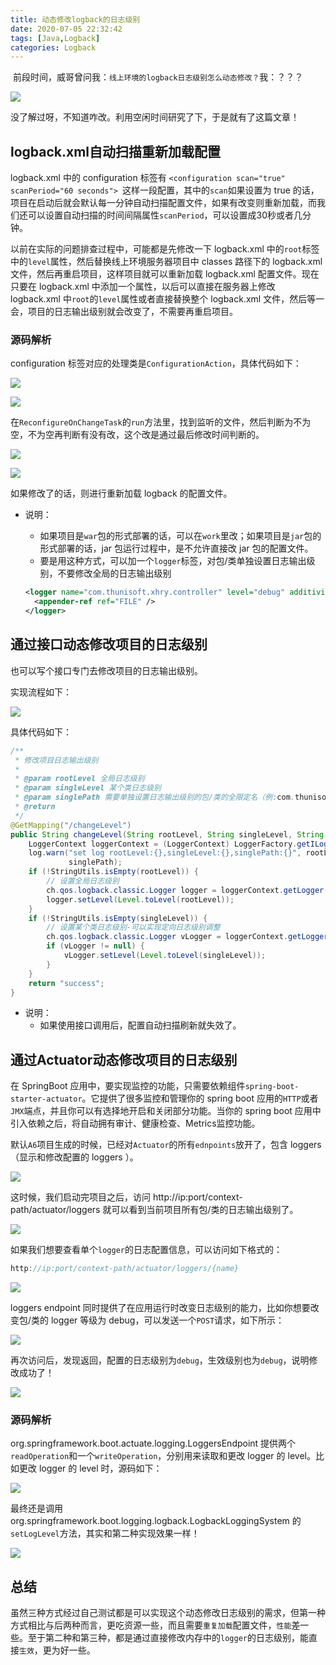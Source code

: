 ```yaml
---
title: 动态修改logback的日志级别
date: 2020-07-05 22:32:42
tags: [Java,Logback]
categories: Logback
---
```


<img src="https://layne666.cn/images/%E7%BE%8E%E7%90%B4.gif" alt="" data-action="zoom" style="display: inline-block;"> 前段时间，威哥曾问我：`线上环境的logback日志级别怎么动态修改？`我：？？？

![](../images/动态修改logback的日志级别/1.jpg)

没了解过呀，不知道咋改。利用空闲时间研究了下，于是就有了这篇文章！<!--more-->

## logback.xml自动扫描重新加载配置

logback.xml 中的 configuration 标签有 `<configuration scan="true" scanPeriod="60 seconds"> `这样一段配置，其中的`scan`如果设置为 true 的话，项目在启动后就会默认每一分钟自动扫描配置文件，如果有改变则重新加载，而我们还可以设置自动扫描的时间间隔属性`scanPeriod`，可以设置成30秒或者几分钟。

以前在实际的问题排查过程中，可能都是先修改一下 logback.xml 中的`root`标签中的`level`属性，然后替换线上环境服务器项目中 classes 路径下的 logback.xml 文件，然后再重启项目，这样项目就可以重新加载 logback.xml 配置文件。现在只要在 logback.xml 中添加一个属性，以后可以直接在服务器上修改 logback.xml 中`root`的`level`属性或者直接替换整个 logback.xml 文件，然后等一会，项目的日志输出级别就会改变了，不需要再重启项目。

### 源码解析

configuration 标签对应的处理类是`ConfigurationAction`，具体代码如下：

![](../images/动态修改logback的日志级别/2.png)

![](../images/动态修改logback的日志级别/3.png)

在`ReconfigureOnChangeTask`的`run`方法里，找到监听的文件，然后判断为不为空，不为空再判断有没有改，这个改是通过最后修改时间判断的。

![](../images/动态修改logback的日志级别/4.png)

![](../images/动态修改logback的日志级别/5.png)

如果修改了的话，则进行重新加载 logback 的配置文件。

* 说明：
  * 如果项目是`war`包的形式部署的话，可以在`work`里改；如果项目是`jar`包的形式部署的话，jar 包运行过程中，是不允许直接改 jar 包的配置文件。
  * 要是用这种方式，可以加一个`logger`标签，对包/类单独设置日志输出级别，不要修改全局的日志输出级别

  ```xml
  <logger name="com.thunisoft.xhry.controller" level="debug" additivity="false">
  	<appender-ref ref="FILE" />
  </logger>
  ```

  

## 通过接口动态修改项目的日志级别

也可以写个接口专门去修改项目的日志输出级别。

实现流程如下：

![](../images/动态修改logback的日志级别/6.png)

具体代码如下：

```java
/**
 * 修改项目日志输出级别
 *
 * @param rootLevel 全局日志级别
 * @param singleLevel 某个类日志级别
 * @param singlePath 需要单独设置日志输出级别的包/类的全限定名（例:com.thunisoft.xhry.controller）
 * @return
 */
@GetMapping("/changeLevel")
public String changeLevel(String rootLevel, String singleLevel, String singlePath) {
    LoggerContext loggerContext = (LoggerContext) LoggerFactory.getILoggerFactory();
    log.warn("set log rootLevel:{},singleLevel:{},singlePath:{}", rootLevel, singleLevel,
             singlePath);
    if (!StringUtils.isEmpty(rootLevel)) {
        // 设置全局日志级别
        ch.qos.logback.classic.Logger logger = loggerContext.getLogger("root");
        logger.setLevel(Level.toLevel(rootLevel));
    }
    if (!StringUtils.isEmpty(singleLevel)) {
        // 设置某个类日志级别-可以实现定向日志级别调整
        ch.qos.logback.classic.Logger vLogger = loggerContext.getLogger(singlePath);
        if (vLogger != null) {
            vLogger.setLevel(Level.toLevel(singleLevel));
        }
    }
    return "success";
}
```

* 说明：
  * 如果使用接口调用后，配置自动扫描刷新就失效了。

## 通过Actuator动态修改项目的日志级别

在 SpringBoot 应用中，要实现监控的功能，只需要依赖组件`spring-boot-starter-actuator`。它提供了很多监控和管理你的 spring boot 应用的`HTTP`或者`JMX`端点，并且你可以有选择地开启和关闭部分功能。当你的 spring boot 应用中引入依赖之后，将自动拥有审计、健康检查、Metrics监控功能。

默认`A6`项目生成的时候，已经对`Actuator`的所有`ednpoints`放开了，包含 loggers（显示和修改配置的 loggers ）。

![](../images/动态修改logback的日志级别/7.png)

这时候，我们启动完项目之后，访问 http://ip:port/context-path/actuator/loggers 就可以看到当前项目所有包/类的日志输出级别了。

![](../images/动态修改logback的日志级别/8.png)

如果我们想要查看单个`logger`的日志配置信息，可以访问如下格式的：

```java
http://ip:port/context-path/actuator/loggers/{name}
```

![](../images/动态修改logback的日志级别/9.png)

loggers endpoint 同时提供了在应用运行时改变日志级别的能力，比如你想要改变包/类的 logger 等级为 debug，可以发送一个`POST`请求，如下所示：

![](../images/动态修改logback的日志级别/10.png)

再次访问后，发现返回，配置的日志级别为`debug`，生效级别也为`debug`，说明修改成功了！

![](../images/动态修改logback的日志级别/11.png)

### 源码解析

org.springframework.boot.actuate.logging.LoggersEndpoint 提供两个`readOperation`和一个`writeOperation`，分别用来读取和更改 logger 的 level。比如更改 logger 的 level 时，源码如下：

![](../images/动态修改logback的日志级别/12.png)

最终还是调用 org.springframework.boot.logging.logback.LogbackLoggingSystem 的`setLogLevel`方法，其实和第二种实现效果一样！

![](../images/动态修改logback的日志级别/13.png)

## 总结

虽然三种方式经过自己测试都是可以实现这个动态修改日志级别的需求，但第一种方式相比与后两种而言，更吃资源一些，而且需要`重复加载`配置文件，`性能`差一些。至于第二种和第三种，都是通过直接修改内存中的`logger`的日志级别，能直接`生效`，更为好一些。
